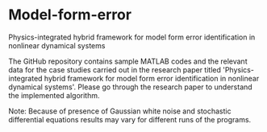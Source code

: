 # Model-form-error
Physics-integrated hybrid framework for model form error identification in nonlinear dynamical systems

The GitHub repository contains sample MATLAB codes and the relevant data for the case studies carried out in the research paper titled 'Physics-integrated hybrid framework for model form error identification in nonlinear dynamical systems'.
Please go through the research paper to understand the implemented algorithm.

Note: Because of presence of Gaussian white noise and stochastic differential equations results may vary for different runs of the programs.
